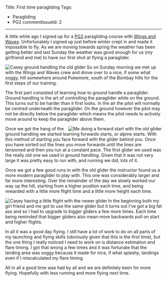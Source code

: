 Title: First time paragliding
Tags:
  - Paragliding
  - PG2
commentIssueId: 2
---

A little while ago I signed up for a [PG2](http://paraglidingnewzealand.com/information/learning-to-fly) paragliding course
with [Wings and Waves](http://wingsandwaves.co.nz). Unfortunately I signed up just before winter crept in and made it impossible to fly. As
we are moving towards spring the weather has been getting better and last Sunday the weather was good enough for us (my girlfriend and me) to
have our first shot at flying a paraglider.

<img align="left" alt="Casey ground handling the old glider" src="/images/paragliding/paraglide_0001.JPG" />

So on Sunday morning we met up with the Wings and Waves crew and drove over to a nice, if some what soggy, hill somewhere around Pukemore, south of the Bombay hills for the first steps of our training.

The first part consisted of learning how to ground handle a paraglider. Ground handling is the art of controlling the paraglider while on the ground. This turns out to be harder than it first looks. In the air the pilot will normally be centred underneath the paraglider. On the ground however the pilot may not be directly below the paraglider which means the pilot needs to actively move around to keep the paraglider above them.

<img align="right" alt="Me doing a forward start with the old glider" src="/images/paragliding/paraglide_0002.JPG" />

Once we got the hang of the ground handling we started learning forwards starts, or alpine starts. With this method of starting you face forward with the glider behind you. Once you have sorted out the lines you move forwards until the lines are tensioned and then you run at a constant pace. The first glider we used was the really old one we used in ground handling. Given that it was not very large it was pretty easy to run with, and running we did, lots of it.

Once we got a few good runs in with the old glider the instructor found us a more modern paraglider to play with. This one was considerably larger and far more interesting. Over the remainder of the day we slowly worked our way up the hill, starting from a higher position each time, and being rewarded with a little more flight time and a little more height each time.

<img align="left" alt="Casey having a little flight with the newer glider" src="/images/paragliding/paraglide_0003.JPG" />

In the beginning both my girl friend and me got to use the same glider but it turns out I've got a big fat ass and so I had to upgrade to bigger gliders a few more times. Each time being reminded that bigger gliders also mean more backwards pull on start and higher flights.

In all it was a good day flying. I still have a lot of work to do on all parts of my launching and flying skills (obviously given that this is the first time), but the one thing I really noticed I need to work on is distance estimation and flare timing. I got that wrong a few times and it was fortunate that the landing area was soggy because it made for nice, if what splashy, landings even if I miscalculated my flare timing.

All in all a good time was had by all and we are definitely keen for more flying. Hopefully with less running and more flying next time.
